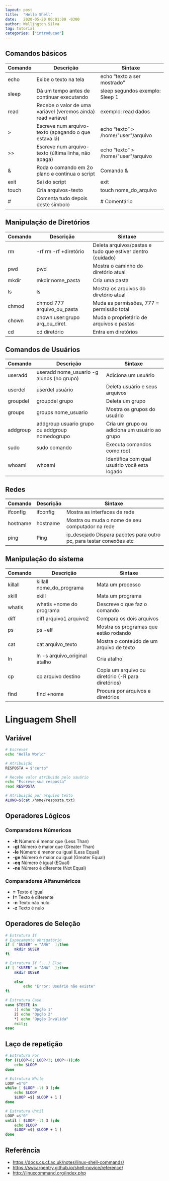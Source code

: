 ```yaml
---
layout: post
title:  "Hello Shell"
date:   2020-05-20 00:01:00 -0300
author: Wellington Silva
tag: tutorial
categories: ["introducao"]
---
```


## Comandos básicos

<table><thead><tr><th>Comando</th><th>Descrição</th><th>Sintaxe</th></tr></thead><tbody><tr><td>echo</td><td>Exibe o texto na tela</td><td>echo “texto a ser mostrado”</td></tr><tr><td>sleep</td><td>Dá um tempo antes de continuar executando</td><td>sleep segundos exemplo: Sleep 1</td></tr><tr><td>read</td><td>Recebe o valor de uma variável (veremos ainda) read variável</td><td>exemplo: read dados</td></tr><tr><td>&gt;</td><td>Escreve num arquivo-texto (apagando o que estava lá)</td><td>echo “texto” &gt; /home/"user"/arquivo</td></tr><tr><td>&gt;&gt;</td><td>Escreve num arquivo-texto (última linha, não apaga)</td><td>echo “texto” &gt; /home/"user"/arquivo</td></tr><tr><td>&amp;</td><td>Roda o comando em 2o plano e continua o script</td><td>Comando &amp;</td></tr><tr><td>exit</td><td>Sai do script</td><td>exit</td></tr><tr><td>touch</td><td>Cria arquivos-texto</td><td>touch nome_do_arquivo</td></tr><tr><td>#</td><td>Comenta tudo depois deste símbolo</td><td># Comentário</td></tr></tbody></table>

## Manipulação de Diretórios
<table><thead><tr><th>Comando</th><th>Descrição</th><th>Sintaxe</th></tr></thead><tbody><tr><td>rm</td><td>-rf rm -rf +diretório</td><td>Deleta arquivos/pastas e tudo que estiver dentro (cuidado)</td></tr><tr><td>pwd</td><td>pwd</td><td>Mostra o caminho do diretório atual</td></tr><tr><td>mkdir</td><td>mkdir nome_pasta</td><td>Cria uma pasta</td></tr><tr><td>ls</td><td>ls</td><td>Mostra os arquivos do diretório atual</td></tr><tr><td>chmod</td><td>chmod 777 arquivo_ou_pasta</td><td>Muda as permissões, 777 = permissão total</td></tr><tr><td>chown</td><td>chown user:grupo arq_ou_diret.</td><td>Muda o proprietário de arquivos e pastas</td></tr><tr><td>cd</td><td>cd diretório</td><td>Entra em diretórios</td></tr></tbody></table>

## Comandos de Usuários
<table><thead><tr><th>Comando</th><th>Descrição</th><th>Sintaxe</th></tr></thead><tbody><tr><td>useradd</td><td>useradd nome_usuario -g alunos (no grupo)</td><td>Adiciona um usuário</td></tr><tr><td>userdel</td><td>userdel usuário</td><td>Deleta usuário e seus arquivos</td></tr><tr><td>groupdel</td><td>groupdel grupo</td><td>Deleta um grupo</td></tr><tr><td>groups</td><td>groups nome_usuario</td><td>Mostra os grupos do usuário</td></tr><tr><td>addgroup</td><td>addgroup usuario grupo ou addgroup nomedogrupo</td><td>Cria um grupo ou adiciona um usuário ao grupo</td></tr><tr><td>sudo</td><td>sudo comando</td><td>Executa comandos como root</td></tr><tr><td>whoami</td><td>whoami</td><td>Identifica com qual usuário você esta logado</td></tr></tbody></table>

## Redes
<table><thead><tr><th>Comando</th><th>Descrição</th><th>Sintaxe</th></tr></thead><tbody><tr><td>ifconfig</td><td>ifconfig</td><td>Mostra as interfaces de rede</td></tr><tr><td>hostname</td><td>hostname</td><td>Mostra ou muda o nome de seu computador na rede</td></tr><tr><td>ping</td><td>Ping</td><td>ip_desejado Dispara pacotes para outro pc, para testar conexões etc</td></tr></tbody></table>

## Manipulação do sistema
<table><thead><tr><th>Comando</th><th>Descrição</th><th>Sintaxe</th></tr></thead><tbody><tr><td>killall</td><td>killall nome_do_programa</td><td>Mata um processo</td></tr><tr><td>xkill</td><td>xkill</td><td>Mata um programa</td></tr><tr><td>whatis</td><td>whatis +nome do programa</td><td>Descreve o que faz o comando</td></tr><tr><td>diff</td><td>diff arquivo1 arquivo2</td><td>Compara os dois arquivos</td></tr><tr><td>ps</td><td>ps -elf</td><td>Mostra os programas que estão rodando</td></tr><tr><td>cat</td><td>cat arquivo_texto</td><td>Mostra o conteúdo de um arquivo de texto</td></tr><tr><td>ln</td><td>ln -s arquivo_original atalho</td><td>Cria atalho</td></tr><tr><td>cp</td><td>cp arquivo destino</td><td>Copia um arquivo ou diretório (-R para diretórios)</td></tr><tr><td>find</td><td>find +nome</td><td>Procura por arquivos e diretórios</td></tr></tbody></table>

# Linguagem Shell 

## Variável

~~~bash 
# Escrever
echo "Hello World"

# Atribuição 
RESPOSTA = $"certo"

# Recebe valor atribuido pelo usuário
echo "Escreve sua resposta"
read RESPOSTA

# Atribuição por arquivo texto
ALUNO=$(cat /home/resposta.txt)
~~~

## Operadores Lógicos

### Comparadores Númericos
* **-lt** Número é menor que (Less Than)
* **-gt** Número é maior que (Greater Than)
* **-le** Número é menor ou igual (Less Equal)
* **-ge** Número é maior ou igual (Greater Equal)
* **-eq** Número é igual (EQual)
* **-ne** Número é diferente (Not Equal)

### Comparadores Alfanuméricos
* **=** Texto é igual
* **!=** Texto é diferente
* **-n** Texto não nulo
* **-z** Texto é nulo

## Operadores de Seleção
~~~bash
# Estrutura If
# Espaçamento obrigatório
if [ "$USER" = "ANA"  ];then
    mkdir $USER
fi

# Estrutura If (...) Else
if [ "$USER" = "ANA"  ];then
    mkdir $USER
    
    else 
        echo "Error: Usuário não existe"
fi

# Estrutura Case
case $TESTE in
    1) echo "Opção 1"
    2) echo "Opção 2"
    *) echo "Opção Inválida"
    exit;; 
esac

~~~

## Laço de repetição
~~~bash
# Estrutura For
for ((LOOP=0; LOOP<3; LOOP++));do 
    echo $LOOP
done

# Estrutura While
LOOP =$"0"  
while [ $LOOP -lt 3 ];do
    echo $LOOP
    $LOOP =$[ $LOOP + 1 ] 
done

# Estrutura Until
LOOP =$"0"  
until [ $LOOP -lt 3 ];do
    echo $LOOP
    $LOOP =$[ $LOOP + 1 ]
done
~~~

## Referência
* https://docs.cs.cf.ac.uk/notes/linux-shell-commands/
* https://swcarpentry.github.io/shell-novice/reference/
* http://linuxcommand.org/index.php
